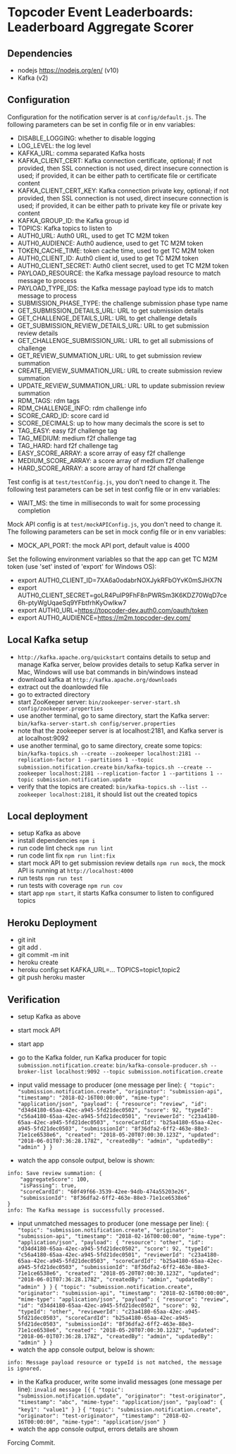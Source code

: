 # Topcoder Event Leaderboards: Leaderboard Aggregate Scorer

## Dependencies

- nodejs https://nodejs.org/en/ (v10)
- Kafka (v2)

## Configuration

Configuration for the notification server is at `config/default.js`.
The following parameters can be set in config file or in env variables:

- DISABLE_LOGGING: whether to disable logging
- LOG_LEVEL: the log level
- KAFKA_URL: comma separated Kafka hosts
- KAFKA_CLIENT_CERT: Kafka connection certificate, optional;
    if not provided, then SSL connection is not used, direct insecure connection is used;
    if provided, it can be either path to certificate file or certificate content
- KAFKA_CLIENT_CERT_KEY: Kafka connection private key, optional;
    if not provided, then SSL connection is not used, direct insecure connection is used;
    if provided, it can be either path to private key file or private key content
- KAFKA_GROUP_ID: the Kafka group id
- TOPICS: Kafka topics to listen to
- AUTH0_URL: Auth0 URL, used to get TC M2M token
- AUTH0_AUDIENCE: Auth0 audience, used to get TC M2M token
- TOKEN_CACHE_TIME: token cache time, used to get TC M2M token
- AUTH0_CLIENT_ID: Auth0 client id, used to get TC M2M token
- AUTH0_CLIENT_SECRET: Auth0 client secret, used to get TC M2M token
- PAYLOAD_RESOURCE: the Kafka message payload resource to match message to process
- PAYLOAD_TYPE_IDS: the Kafka message payload type ids to match message to process
- SUBMISSION_PHASE_TYPE: the challenge submission phase type name
- GET_SUBMISSION_DETAILS_URL: URL to get submission details
- GET_CHALLENGE_DETAILS_URL: URL to get challenge details
- GET_SUBMISSION_REVIEW_DETAILS_URL: URL to get submission review details
- GET_CHALLENGE_SUBMISSION_URL: URL to get all submissions of challenge
- GET_REVIEW_SUMMATION_URL: URL to get submission review summation
- CREATE_REVIEW_SUMMATION_URL: URL to create submission review summation
- UPDATE_REVIEW_SUMMATION_URL: URL to update submission review summation
- RDM_TAGS: rdm tags
- RDM_CHALLENGE_INFO: rdm challenge info
- SCORE_CARD_ID: score card id
- SCORE_DECIMALS: up to how many decimals the score is set to
- TAG_EASY: easy f2f challenge tag
- TAG_MEDIUM: medium f2f challenge tag
- TAG_HARD: hard f2f challenge tag
- EASY_SCORE_ARRAY: a score array of easy f2f challenge
- MEDIUM_SCORE_ARRAY: a score array of medium f2f challenge
- HARD_SCORE_ARRAY: a score array of hard f2f challenge


Test config is at `test/testConfig.js`, you don't need to change it.
The following test parameters can be set in test config file or in env variables:

- WAIT_MS: the time in milliseconds to wait for some processing completion


Mock API config is at `test/mockAPIConfig.js`, you don't need to change it.
The following parameters can be set in mock config file or in env variables:

- MOCK_API_PORT: the mock API port, default value is 4000


Set the following environment variables so that the app can get TC M2M token (use 'set' insted of 'export' for Windows OS):
- export AUTH0_CLIENT_ID=7XA6a0odabrNOXJykRFbOYvK0mSJHX7N
- export AUTH0_CLIENT_SECRET=goLR4PuIP9FhF8nPWRSm3K6KDZ70WqD7ce6h-ptyWgUqaeSq9YFbtfrhKyOwIkw7
- export AUTH0_URL=https://topcoder-dev.auth0.com/oauth/token
- export AUTH0_AUDIENCE=https://m2m.topcoder-dev.com/


## Local Kafka setup

- `http://kafka.apache.org/quickstart` contains details to setup and manage Kafka server,
  below provides details to setup Kafka server in Mac, Windows will use bat commands in bin/windows instead
- download kafka at `http://kafka.apache.org/downloads`
- extract out the doanlowded file
- go to extracted directory
- start ZooKeeper server:
  `bin/zookeeper-server-start.sh config/zookeeper.properties`
- use another terminal, go to same directory, start the Kafka server:
  `bin/kafka-server-start.sh config/server.properties`
- note that the zookeeper server is at localhost:2181, and Kafka server is at localhost:9092
- use another terminal, go to same directory, create some topics:
  `bin/kafka-topics.sh --create --zookeeper localhost:2181 --replication-factor 1 --partitions 1 --topic submission.notification.create`
  `bin/kafka-topics.sh --create --zookeeper localhost:2181 --replication-factor 1 --partitions 1 --topic submission.notification.update`
- verify that the topics are created:
  `bin/kafka-topics.sh --list --zookeeper localhost:2181`,
  it should list out the created topics

## Local deployment

- setup Kafka as above
- install dependencies `npm i`
- run code lint check `npm run lint`
- run code lint fix `npm run lint:fix`
- start mock API to get submission review details `npm run mock`,
  the mock API is running at `http://localhost:4000`
- run tests `npm run test`
- run tests with coverage `npm run cov`
- start app `npm start`, it starts Kafka consumer to listen to configured topics


## Heroku Deployment

- git init
- git add .
- git commit -m init
- heroku create
- heroku config:set KAFKA_URL=... TOPICS=topic1,topic2
- git push heroku master


## Verification

- setup Kafka as above
- start mock API
- start app

- go to the Kafka folder, run Kafka producer for topic `submission.notification.create`:
  `bin/kafka-console-producer.sh --broker-list localhost:9092 --topic submission.notification.create`

- input valid message to producer (one message per line):
  `{ "topic": "submission.notification.create", "originator": "submission-api", "timestamp": "2018-02-16T00:00:00", "mime-type": "application/json", "payload": { "resource": "review", "id": "d34d4180-65aa-42ec-a945-5fd21dec0502", "score": 92, "typeId": "c56a4180-65aa-42ec-a945-5fd21dec0501", "reviewerId": "c23a4180-65aa-42ec-a945-5fd21dec0503", "scoreCardId": "b25a4180-65aa-42ec-a945-5fd21dec0503", "submissionId": "8f36dfa2-6ff2-463e-88e3-71e1ce6538e6", "created": "2018-05-20T07:00:30.123Z", "updated": "2018-06-01T07:36:28.178Z", "createdBy": "admin", "updatedBy": "admin" } }`
- watch the app console output, below is shown:
```
info: Save review summation: {
    "aggregateScore": 100,
    "isPassing": true,
    "scoreCardId": "60f49f66-3539-42ee-94db-474a55203e26",
    "submissionId": "8f36dfa2-6ff2-463e-88e3-71e1ce6538e6"
}
info: The Kafka message is successfully processed.
```

- input unmatched messages to producer (one message per line):
  `{ "topic": "submission.notification.create", "originator": "submission-api", "timestamp": "2018-02-16T00:00:00", "mime-type": "application/json", "payload": { "resource": "other", "id": "d34d4180-65aa-42ec-a945-5fd21dec0502", "score": 92, "typeId": "c56a4180-65aa-42ec-a945-5fd21dec0501", "reviewerId": "c23a4180-65aa-42ec-a945-5fd21dec0503", "scoreCardId": "b25a4180-65aa-42ec-a945-5fd21dec0503", "submissionId": "8f36dfa2-6ff2-463e-88e3-71e1ce6538e6", "created": "2018-05-20T07:00:30.123Z", "updated": "2018-06-01T07:36:28.178Z", "createdBy": "admin", "updatedBy": "admin" } }`
  `{ "topic": "submission.notification.create", "originator": "submission-api", "timestamp": "2018-02-16T00:00:00", "mime-type": "application/json", "payload": { "resource": "review", "id": "d34d4180-65aa-42ec-a945-5fd21dec0502", "score": 92, "typeId": "other", "reviewerId": "c23a4180-65aa-42ec-a945-5fd21dec0503", "scoreCardId": "b25a4180-65aa-42ec-a945-5fd21dec0503", "submissionId": "8f36dfa2-6ff2-463e-88e3-71e1ce6538e6", "created": "2018-05-20T07:00:30.123Z", "updated": "2018-06-01T07:36:28.178Z", "createdBy": "admin", "updatedBy": "admin" } }`
- watch the app console output, below is shown:
```
info: Message payload resource or typeId is not matched, the message is ignored.
```

- in the Kafka producer, write some invalid messages (one message per line):
  `invalid message [{`
  `{ "topic": "submission.notification.update", "originator": "test-originator", "timestamp": "abc", "mime-type": "application/json", "payload": { "key1": "value1" } }`
  `{ "topic": "submission.notification.create", "originator": "test-originator", "timestamp": "2018-02-16T00:00:00", "mime-type": "application/json" }`
- watch the app console output, errors details are shown

Forcing Commit.
